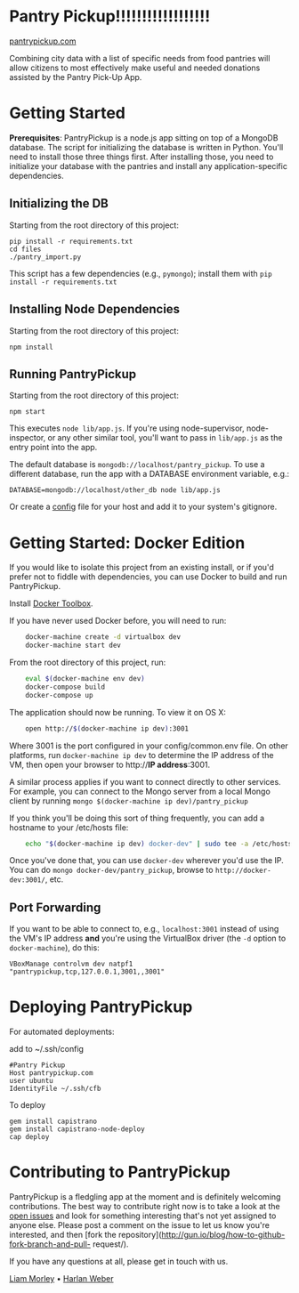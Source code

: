Pantry Pickup!!!!!!!!!!!!!!!!!!
===========

[pantrypickup.com](http://pantrypickup.com/)

Combining city data with a list of specific needs from food pantries will allow
citizens to most effectively make useful and needed donations assisted by the
Pantry Pick-Up App.

Getting Started
===============

**Prerequisites**: PantryPickup is a node.js app sitting on top of a MongoDB
database. The script for initializing the database is written in Python. You'll
need to install those three things first. After installing those, you need to
initialize your database with the pantries and install any application-specific
dependencies.

Initializing the DB
-------------------

Starting from the root directory of this project:

    pip install -r requirements.txt
    cd files
    ./pantry_import.py

This script has a few dependencies (e.g., `pymongo`); install them with `pip install -r requirements.txt`

Installing Node Dependencies
----------------------------

Starting from the root directory of this project:

    npm install

Running PantryPickup
--------------------

Starting from the root directory of this project:

    npm start

This executes `node lib/app.js`. If you're using node-supervisor, node-
inspector, or any other similar tool, you'll want to pass in `lib/app.js` as the
entry point into the app.

The default database is `mongodb://localhost/pantry_pickup`. To use a different database, run the app with a DATABASE environment variable, e.g.:

    DATABASE=mongodb://localhost/other_db node lib/app.js

Or create a [config](http://lorenwest.github.io/node-config/latest/) file for
your host and add it to your system's gitignore.

Getting Started: Docker Edition
==========

If you would like to isolate this project from an existing install, or
if you'd prefer not to fiddle with dependencies, you can use Docker to
build and run PantryPickup.

Install [Docker Toolbox](https://www.docker.com/toolbox).

If you have never used Docker before, you will need to run:

```sh
    docker-machine create -d virtualbox dev
    docker-machine start dev
```

From the root directory of this project, run:

```sh
    eval $(docker-machine env dev)
    docker-compose build
    docker-compose up
```

The application should now be running. To view it on OS X:

```sh
    open http://$(docker-machine ip dev):3001
```
    
Where 3001 is the port configured in your config/common.env file. On other platforms, run `docker-machine ip dev` to determine the IP address of the VM, then open your browser to http://**IP address**:3001.

A similar process applies if you want to connect directly to other services. For example, you can connect to the Mongo server from a local Mongo client by running `mongo $(docker-machine ip dev)/pantry_pickup`

If you think you'll be doing this sort of thing frequently, you can add a hostname to your /etc/hosts file:

```sh
    echo "$(docker-machine ip dev) docker-dev" | sudo tee -a /etc/hosts
```

Once you've done that, you can use `docker-dev` wherever you'd use the IP. You can do `mongo docker-dev/pantry_pickup`, browse to `http://docker-dev:3001/`, etc.

Port Forwarding
----------

If you want to be able to connect to, e.g., `localhost:3001` instead of using the VM's IP address **and** you're using the VirtualBox driver (the `-d` option to `docker-machine`), do this:

    VBoxManage controlvm dev natpf1 "pantrypickup,tcp,127.0.0.1,3001,,3001"
   


Deploying PantryPickup
======================

For automated deployments:

add to ~/.ssh/config

    #Pantry Pickup
    Host pantrypickup.com
    user ubuntu
    IdentityFile ~/.ssh/cfb

To deploy

    gem install capistrano
    gem install capistrano-node-deploy
    cap deploy


Contributing to PantryPickup
============================

PantryPickup is a fledgling app at the moment and is definitely welcoming
contributions. The best way to contribute right now is to take a look at the
[open issues](https://github.com/codeforboston/pantry_pickup/issues?state=open)
and look for something interesting that's not yet assigned to anyone else.
Please post a comment on the issue to let us know you're interested, and then
[fork the repository](http://gun.io/blog/how-to-github-fork-branch-and-pull-
request/).

If you have any questions at all, please get in touch with us.

[Liam Morley](https://twitter.com/carpeliam) &bull; [Harlan Weber](https://twitter.com/whereshj)
